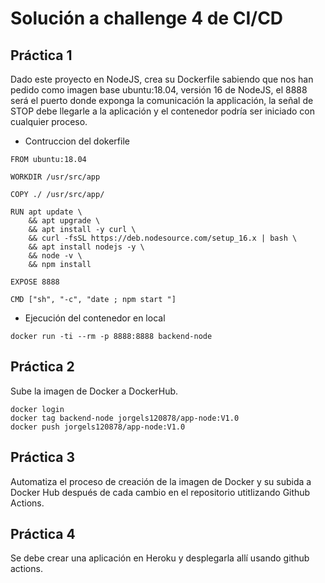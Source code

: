 # Solución a challenge 4 de CI/CD

## Práctica 1

Dado este proyecto en NodeJS, crea su Dockerfile sabiendo que nos han pedido como imagen base ubuntu:18.04, versión 16 de NodeJS, el 8888 será el puerto donde exponga la comunicación la applicación, la señal de STOP debe llegarle a la aplicación y el contenedor podría ser iniciado con cualquier proceso.

- Contruccion del dokerfile

```docker
FROM ubuntu:18.04

WORKDIR /usr/src/app

COPY ./ /usr/src/app/

RUN apt update \
    && apt upgrade \
    && apt install -y curl \
    && curl -fsSL https://deb.nodesource.com/setup_16.x | bash \
    && apt install nodejs -y \
    && node -v \
    && npm install

EXPOSE 8888

CMD ["sh", "-c", "date ; npm start "]
```

- Ejecución del contenedor en local

```
docker run -ti --rm -p 8888:8888 backend-node

```

## Práctica 2

Sube la imagen de Docker a DockerHub.

```
docker login
docker tag backend-node jorgels120878/app-node:V1.0
docker push jorgels120878/app-node:V1.0
```

## Práctica 3

Automatiza el proceso de creación de la imagen de Docker y su subida a Docker Hub después de cada cambio en el repositorio utitlizando Github Actions.

## Práctica 4

Se debe crear una aplicación en Heroku y desplegarla allí usando github actions.
